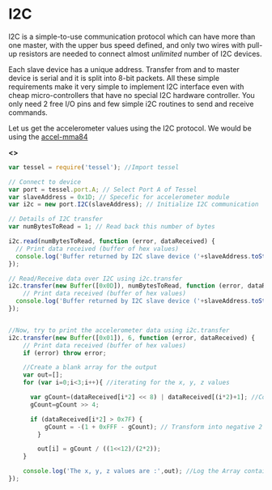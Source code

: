 # I2C

I2C is a simple-to-use communication protocol which can have more than one master, with the upper bus speed defined, and only two wires with pull-up resistors are needed to connect almost _unlimited_ number of I2C devices.

Each slave device has a unique address. Transfer from and to master device is serial and it is split into 8-bit packets. All these simple requirements make it very simple to implement I2C interface even with cheap micro-controllers that have no special I2C hardware controller. You only need 2 free I/O pins and few simple i2C routines to send and receive commands.

Let us get the accelerometer values using the I2C protocol. We would be using the [accel-mma84](https://www.seeedstudio.com/Tessel-Accelerometer-Module-p-2223.html)

__<<pin diagram goes here>>__

```js
var tessel = require('tessel'); //Import tessel

// Connect to device
var port = tessel.port.A; // Select Port A of Tessel
var slaveAddress = 0x1D; // Specefic for accelerometer module
var i2c = new port.I2C(slaveAddress); // Initialize I2C communication

// Details of I2C transfer
var numBytesToRead = 1; // Read back this number of bytes

i2c.read(numBytesToRead, function (error, dataReceived) {
  // Print data received (buffer of hex values)
  console.log('Buffer returned by I2C slave device ('+slaveAddress.toString(16)+'):', dataReceived);
});

// Read/Receive data over I2C using i2c.transfer
i2c.transfer(new Buffer([0x0D]), numBytesToRead, function (error, dataReceived) {
    // Print data received (buffer of hex values)
  console.log('Buffer returned by I2C slave device ('+slaveAddress.toString(16)+'):', dataReceived);
});


//Now, try to print the accelerometer data using i2c.transfer
i2c.transfer(new Buffer([0x01]), 6, function (error, dataReceived) {
    // Print data received (buffer of hex values)
    if (error) throw error;

    //Create a blank array for the output
    var out=[];
    for (var i=0;i<3;i++){ //iterating for the x, y, z values

      var gCount=(dataReceived[i*2] << 8) | dataReceived[(i*2)+1]; //Converting the 8 bit data into a 12 bit
      gCount=gCount >> 4;

      if (dataReceived[i*2] > 0x7F) {
          gCount = -(1 + 0xFFF - gCount); // Transform into negative 2's complement
        }

        out[i] = gCount / ((1<<12)/(2*2));
    }

    console.log('The x, y, z values are :',out); //Log the Array containing the x,y,z values
});
```
